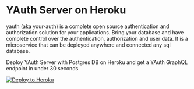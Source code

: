 # YAuth Server on Heroku

yauth (aka your-auth) is a complete open source authentication and authorization solution for your applications.  Bring your database and have complete control over the authentication, authorization and user data. It is a microservice that can be deployed anywhere and connected any sql database.

Deploy YAuth Server with Postgres DB on Heroku and get a YAuth GraphQL endpoint in under 30 seconds 


[![Deploy to
Heroku](https://www.herokucdn.com/deploy/button.svg)](https://heroku.com/deploy?template=https://github.com/yauthdev/yauth-heroku)